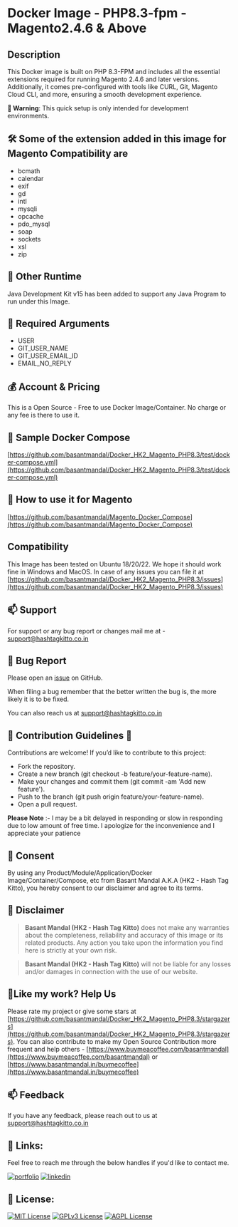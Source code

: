 # Docker Image - PHP8.3-fpm - Magento2.4.6 & Above

## Description

This Docker image is built on PHP 8.3-FPM and includes all the essential extensions required for running Magento 2.4.6 and later versions. Additionally, it comes pre-configured with tools like CURL, Git, Magento Cloud CLI, and more, ensuring a smooth development experience.

**🐞 Warning**: This quick setup is only intended for development environments.

## 🛠️ Some of the extension added in this image for Magento Compatibility are

-   bcmath
-   calendar
-   exif
-   gd
-   intl
-   mysqli
-   opcache
-   pdo_mysql
-   soap
-   sockets
-   xsl
-   zip

## 🚀 Other Runtime

Java Development Kit v15 has been added to support any Java Program to run under this Image.

## 🚀 Required Arguments

-   USER
-   GIT_USER_NAME
-   GIT_USER_EMAIL_ID
-   EMAIL_NO_REPLY

## 💰 Account & Pricing

This is a Open Source - Free to use Docker Image/Container. No charge or any fee is there to use it.

## 🚀 Sample Docker Compose

[https://github.com/basantmandal/Docker_HK2_Magento_PHP8.3/test/docker-compose.yml](https://github.com/basantmandal/Docker_HK2_Magento_PHP8.3/test/docker-compose.yml)

## 🚀 How to use it for Magento

[https://github.com/basantmandal/Magento_Docker_Compose](https://github.com/basantmandal/Magento_Docker_Compose)

## Compatibility

This Image has been tested on Ubuntu 18/20/22. We hope it should work fine in Windows and MacOS. In case of any issues you can file it at [https://github.com/basantmandal/Docker_HK2_Magento_PHP8.3/issues](https://github.com/basantmandal/Docker_HK2_Magento_PHP8.3/issues)

## 📫 Support

For support or any bug report or changes mail me at - <support@hashtagkitto.co.in>

## 🐞 Bug Report

Please open an [issue](https://github.com/basantmandal/Docker_HK2_Magento_PHP8.3/issues) on GitHub.

When filing a bug remember that the better written the bug is, the more likely it is to be fixed.

You can also reach us at <support@hashtagkitto.co.in>

## 🍰 Contribution Guidelines 💖

Contributions are welcome! If you’d like to contribute to this project:

-   Fork the repository.
-   Create a new branch (git checkout -b feature/your-feature-name).
-   Make your changes and commit them (git commit -am 'Add new feature').
-   Push to the branch (git push origin feature/your-feature-name).
-   Open a pull request.

**Please Note** :- I may be a bit delayed in responding or slow in responding due to low amount of free time. I apologize for the inconvenience and I appreciate your patience

## 🤝 Consent

By using any Product/Module/Application/Docker Image/Container/Compose, etc from Basant Mandal A.K.A (HK2 - Hash Tag Kitto), you hereby consent to our disclaimer and agree to its terms.

## 📢 Disclaimer

> **Basant Mandal (HK2 - Hash Tag Kitto)** does not make any warranties about the completeness, reliability and accuracy of this image or its related products. Any action you take upon the information you find here is strictly at your own risk.

> **Basant Mandal (HK2 - Hash Tag Kitto)** will not be liable for any losses and/or damages in connection with the use of our website.

## 💖Like my work? Help Us

Please rate my project or give some stars at [https://github.com/basantmandal/Docker_HK2_Magento_PHP8.3/stargazers](https://github.com/basantmandal/Docker_HK2_Magento_PHP8.3/stargazers). You can also contribute to make my Open Source Contribution more frequent and help others - [https://www.buymeacoffee.com/basantmandal](https://www.buymeacoffee.com/basantmandal) or [https://www.basantmandal.in/buymecoffee](https://www.basantmandal.in/buymecoffee)

## 📫 Feedback

If you have any feedback, please reach out to us at <support@hashtagkitto.co.in>

## 🔗 Links:

Feel free to reach me through the below handles if you'd like to contact me.

[![portfolio](https://img.shields.io/badge/my_portfolio-000?style=for-the-badge&logo=ko-fi&logoColor=white)](https://www.basantmandal.in/)
[![linkedin](https://img.shields.io/badge/linkedin-0A66C2?style=for-the-badge&logo=linkedin&logoColor=white)](https://www.linkedin.com/in/basantmandal/)

## 📜 License:

[![MIT License](https://img.shields.io/badge/License-MIT-green.svg)](https://choosealicense.com/licenses/mit/)
[![GPLv3 License](https://img.shields.io/badge/License-GPL%20v3-yellow.svg)](https://opensource.org/licenses/)
[![AGPL License](https://img.shields.io/badge/license-AGPL-blue.svg)](http://www.gnu.org/licenses/agpl-3.0)

